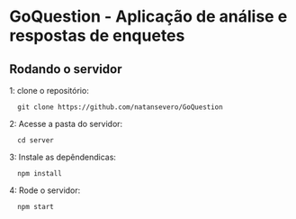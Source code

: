 # GoQuestion - Aplicação de análise e respostas de enquetes
## Rodando o servidor
1: clone o repositório:
```
  git clone https://github.com/natansevero/GoQuestion
```
2: Acesse a pasta do servidor:
```
  cd server
```
3: Instale as depêndendicas:
```
  npm install
```
4: Rode o servidor:
```
  npm start
```
